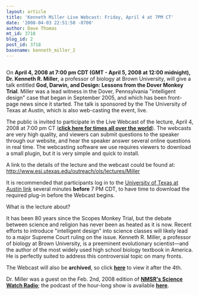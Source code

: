 ```yaml
---
layout: article
title: 'Kenneth Miller Live Webcast: Friday, April 4 at 7PM CT'
date: '2008-04-03 22:51:50 -0700'
author: Dave Thomas
mt_id: 3718
blog_id: 2
post_id: 3718
basename: kenneth_miller_2
---
```

<img src="http://www.esi.utexas.edu/outreach/ols/lectures/images/presenter53.jpg" alt="" />

On **April 4, 2008 at 7:00 pm CDT (GMT - April 5, 2008 at 12:00 midnight), Dr. Kenneth R. Miller**, a professor of biology at Brown University, will give a talk entitled **God, Darwin, and Design: Lessons from the Dover Monkey Trial**. Miller was a lead witness in the Dover, Pennsylvania "intelligent design" case that began in September 2005, and which has been front-page news since it started.  The talk is sponsored by the The University of Texas at Austin, which is also web-casting the event, live.

The public is invited to participate in the Live Webcast of the lecture, April 4, 2008 at 7:00 pm CT ([**click here for times all over the world**](http://www.timeanddate.com/worldclock/fixedtime.html?month=4&amp;day=4&amp;year=2008&amp;hour=19&amp;min=0&amp;sec=0&amp;p1=24)). The webcasts are very high quality, and viewers can submit questions to the speaker through our website, and hear the speaker answer several online questions in real time. The webcasting software we use requires viewers to download a small plugin, but it is very simple and quick to install.

A link to the details of the lecture and the webcast could be found at:
http://www.esi.utexas.edu/outreach/ols/lectures/Miller

It is recommended that participants log in to the [University of Texas at Austin link](http://www.esi.utexas.edu/outreach/ols/lectures/Miller) several minutes **before** 7 PM CDT, to have time to download the required plug-in before the Webcast begins.

What is the lecture about?

It has been 80 years since the Scopes Monkey Trial, but the debate between science and religion has never been as heated as it is now. Recent efforts to introduce "intelligent design" into science classes will likely lead to a major Supreme Court ruling on the issue. Kenneth R. Miller, a professor of biology at Brown University, is a preeminent evolutionary scientist—and the author of the most widely used high school biology textbook in America. He is perfectly suited to address this controversial topic on many fronts.

The Webcast will also be **archived**, so click [**here**](http://www.esi.utexas.edu/outreach/ols/lectures/Miller) to view it after the 4th.

Dr. Miller was a guest on the Feb. 2nd, 2008 edition of [**NMSR's Science Watch Radio**](http://web.mac.com/nmsrorg/iWeb/scienceWatch/Home.html); the podcast of the hour-long show is available [**here**](http://web.mac.com/nmsrorg/iWeb/scienceWatch/Best%20of%20Science%20Watch/Best%20of%20Science%20Watch.html).
